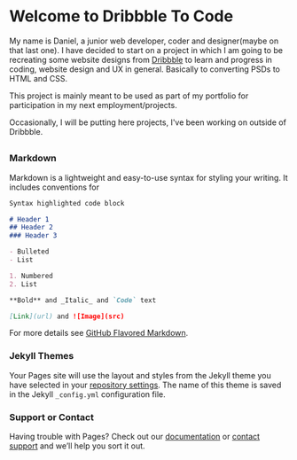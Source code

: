 <link rel="stylesheet" type="text/css" media="all" href="URL" />

# Welcome to Dribbble To Code

My name is Daniel, a junior web developer, coder and designer(maybe on that last one).
I have decided to start on a project in which I am going to be recreating some website designs from [Dribbble](https://dribbble.com) to learn and progress in coding, website design and UX in general. 
Basically to converting PSDs to HTML and CSS.

This project is mainly meant to be used as part of my portfolio for participation in my next employment/projects.

Occasionally, I will be putting here projects, I've been working on outside of Dribbble.

<!-- [Craftwork Market](https://dribbble.com/shots/6298606-Craftwork-Market-reDesign/attachments/1349002) -->

##

### Markdown

Markdown is a lightweight and easy-to-use syntax for styling your writing. It includes conventions for

```markdown
Syntax highlighted code block

# Header 1
## Header 2
### Header 3

- Bulleted
- List

1. Numbered
2. List

**Bold** and _Italic_ and `Code` text

[Link](url) and ![Image](src)
```

For more details see [GitHub Flavored Markdown](https://guides.github.com/features/mastering-markdown/).

### Jekyll Themes

Your Pages site will use the layout and styles from the Jekyll theme you have selected in your [repository settings](https://github.com/Daniiik/DribbbleToCode/settings). The name of this theme is saved in the Jekyll `_config.yml` configuration file.

### Support or Contact

Having trouble with Pages? Check out our [documentation](https://help.github.com/categories/github-pages-basics/) or [contact support](https://github.com/contact) and we’ll help you sort it out.
